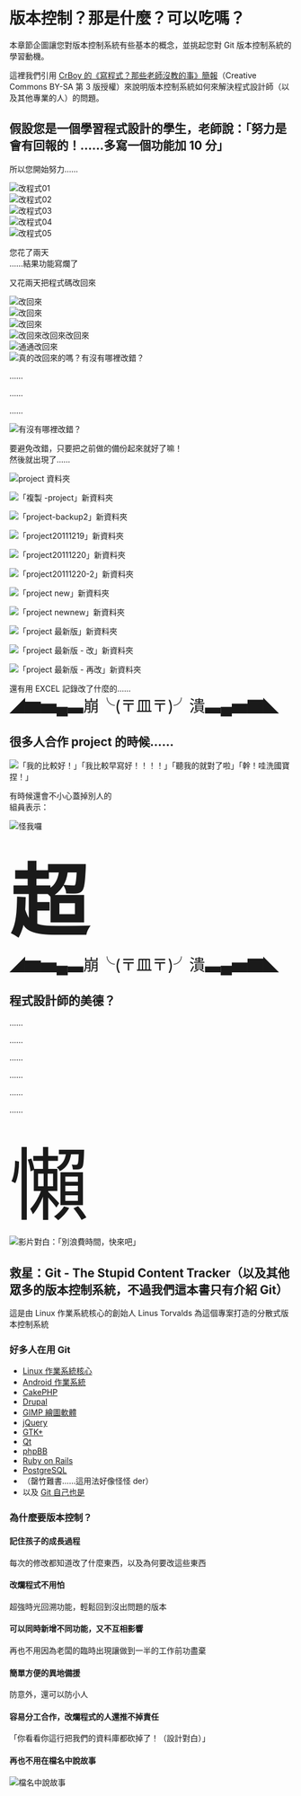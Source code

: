 # 版本控制？那是什麼？可以吃嗎？
本章節企圖讓您對版本控制系統有些基本的概念，並挑起您對 Git 版本控制系統的學習動機。

這裡我們引用 [CrBoy 的《寫程式？那些老師沒教的事》簡報](http://www.slideshare.net/taichunmin/ss-16096723)（Creative Commons BY-SA 第 3 版授權）來說明版本控制系統如何來解決程式設計師（以及其他專業的人）的問題。

## 假設您是一個學習程式設計的學生，老師說：「努力是會有回報的！……多寫一個功能加 10 分」

所以您開始努力……

![改程式01](資源/改程式_01.png)  
![改程式02](資源/改程式_02.png)  
![改程式03](資源/改程式_03.png)  
![改程式04](資源/改程式_04.png)  
![改程式05](資源/改程式_05.png)

您花了兩天  
……結果功能寫爛了

又花兩天把程式碼改回來

![改回來](資源/改回來_01.png)  
![改回來](資源/改回來_02.png)  
![改回來](資源/改回來_03.png)  
![改回來改回來改回來](資源/改回來_04.png)  
![通通改回來](資源/改回來_05.png)  
![真的改回來的嗎？有沒有哪裡改錯？](資源/改回來_06.png)

……

……

……

![有沒有哪裡改錯？](資源/有沒有哪裡改錯？.png)

要避免改錯，只要把之前做的備份起來就好了嘛！  
然後就出現了……

![project 資料夾](資源/新資料夾_01.png)

![「複製 -project」新資料夾](資源/新資料夾_02.png)

![「project-backup2」新資料夾](資源/新資料夾_03.png)

![「project20111219」新資料夾](資源/新資料夾_04.png)

![「project20111220」新資料夾](資源/新資料夾_05.png)

![「project20111220-2」新資料夾](資源/新資料夾_06.png)

![「project new」新資料夾](資源/新資料夾_07.png)

![「project newnew」新資料夾](資源/新資料夾_08.png)

![「project 最新版」新資料夾](資源/新資料夾_09.png)

![「project 最新版 - 改」新資料夾](資源/新資料夾_10.png)

![「project 最新版 - 再改」新資料夾](資源/新資料夾_11.png)

還有用 EXCEL 記錄改了什麼的……  
<span style='font-size:200%'>◢▆▅▄▃崩╰(〒皿〒)╯潰▃▄▅▇◣</span>

## 很多人合作 project 的時候……
![「我的比較好！」「我比較早寫好！！！！」「聽我的就對了啦」「幹！哇洗國寶捏！」](資源/「我的比較好！」「我比較早寫好！！！！」「聽我的就對了啦」「幹！哇洗國寶捏！」.png)

有時候還會不小心蓋掉別人的  
組員表示：

![怪我囉](資源/怪我囉.png)

<span style='font-weight: 800; font-size:1000%'>超</span>  
<span style='font-size:200%'>◢▆▅▄▃崩╰(〒皿〒)╯潰▃▄▅▇◣</span>

## 程式設計師的美德？

……

……

……

……

……

……

<span style='font-size:1000%'>懶</span>  
![影片對白：「別浪費時間，快來吧」](資源/別浪費時間，快來吧.png)

## 救星：Git - The Stupid Content Tracker（以及其他眾多的版本控制系統，不過我們這本書只有介紹 Git）
這是由 Linux 作業系統核心的創始人 Linus Torvalds 為這個專案打造的分散式版本控制系統

### 好多人在用 Git
* [Linux 作業系統核心](http://git.kernel.org/cgit/linux/kernel/git/torvalds/linux.git)
* [Android 作業系統](https://android.googlesource.com/)
* [CakePHP](https://github.com/cakephp)
* [Drupal](http://cgit.drupalcode.org/drupal)
* [GIMP 繪圖軟體](https://git.gnome.org/browse/gimp/)
* [jQuery](https://github.com/jquery/jquery)
* [GTK+](https://git.gnome.org/browse/gtk+/)
* [Qt](http://code.qt.io/cgit/)
* [phpBB](https://github.com/phpbb/phpbb)
* [Ruby on Rails](https://github.com/rails/rails)
* [PostgreSQL](http://git.postgresql.org/gitweb/)
* （罄竹難書……這用法好像怪怪 der）
* 以及 [Git 自己也是](https://git.kernel.org/cgit/git/git.git/)

### 為什麼要版本控制？
#### 記住孩子的成長過程
每次的修改都知道改了什麼東西，以及為何要改這些東西

#### 改爛程式不用怕
超強時光回溯功能，輕鬆回到沒出問題的版本

#### 可以同時新增不同功能，又不互相影響
再也不用因為老闆的臨時出現讓做到一半的工作前功盡棄

#### 簡單方便的異地備援
防意外，還可以防小人

#### 容易分工合作，改爛程式的人還推不掉責任
「你看看你這行把我們的資料庫都砍掉了！（設計對白）」

#### 再也不用在檔名中說故事
![檔名中說故事](資源/檔名中說故事.png)
